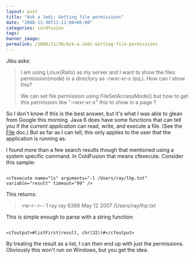 ```yaml
---
layout: post
title: "Ask a Jedi: Getting file permissions"
date: "2008-11-30T11:11:00+06:00"
categories: coldfusion 
tags: 
banner_image: 
permalink: /2008/11/30/Ask-a-Jedi-Getting-file-permissions
---
```


Jibu asks:

<blockquote>
<p>
I am using Linux(Railo) as my server and I want to show the files permission(mode) in a directory as -rwxr-xr-x (eq.). How can I show this?
</p>
<p>
We can set file permission using FileSetAccessMode() but how to get this permission like "-rwxr-xr-x" this to show in a page ?
</p>
</blockquote>
<!--more-->
So I don't know if this is the best answer, but it's what I was able to glean from Google this morning. Java 6 does have some functions that can tell you if the <i>current application</i> can read, write, and execute a file. (See the <a href="http://java.sun.com/javase/6/docs/api/java/io/File.html">File</a> doc.) But as far as I can tell, this only applies to the user that the application is running as.

I found more than a few search results though that mentioned using a system specific command. In ColdFusion that means cfexecute. Consider this sample:

<code>
&lt;cfexecute name="ls" arguments="-l /Users/ray/lhp.txt" variable="result" timeout="99" /&gt;
</code>

This returns:

<blockquote>
<p>
-rw-r--r--  1 ray  ray  6386 May 12  2007 /Users/ray/lhp.txt
</p>
</blockquote>

This is simple enough to parse with a string function:

<code>
&lt;cfoutput&gt;#listFirst(result, chr(32))#&lt;/cfoutput&gt;
</code>

By treating the result as a list, I can then end up with just the permissions. Obviously this won't run on Windows, but you get the idea.